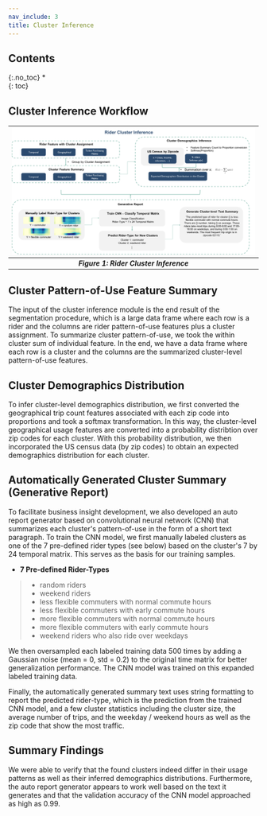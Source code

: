 ```yaml
---
nav_include: 3
title: Cluster Inference
---
```


## Contents
{:.no_toc}
*  
{: toc}

## Cluster Inference Workflow

| <img src="img/cluster_inference.png" width="1000">|
|:--:|
| ***Figure 1: Rider Cluster Inference*** |

## Cluster Pattern-of-Use Feature Summary
The input of the cluster inference module is the end result of the segmentation procedure, which is a large data frame where each row is a rider and the columns are rider pattern-of-use features plus a cluster assignment. To summarize cluster pattern-of-use, we took the within cluster sum of individual feature. In the end, we have a data frame where each row is a cluster and the columns are the summarized cluster-level pattern-of-use features. 

## Cluster Demographics Distribution
To infer cluster-level demographics distribution, we first converted the geographical trip count features associated with each zip code into proportions and took a softmax transformation. In this way, the cluster-level geographical usage features are converted into a probability distribtion over zip codes for each cluster. With this probability distribution, we then incorporated the US census data (by zip codes) to obtain an expected demographics distribution for each cluster. 

## Automatically Generated Cluster Summary (Generative Report)

To facilitate business insight development, we also developed an auto report generator based on convolutional neural network (CNN) that summarizes each cluster's pattern-of-use in the form of a short text paragraph. To train the CNN model, we first manually labeled clusters as one of the 7 pre-defined rider types (see below) based on the cluster's 7 by 24 temporal matrix. This serves as the basis for our training samples.

- **7 Pre-defined Rider-Types**
> - random riders
> - weekend riders
> - less flexible commuters with normal commute hours
> - less flexible commuters with early commute hours
> - more flexible commuters with normal commute hours
> - more flexible commuters with early commute hours
> - weekend riders who also ride over weekdays

 We then oversampled each labeled training data 500 times by adding a Gaussian noise (mean = 0, std = 0.2) to the original time matrix for better generalization performance. The CNN model was trained on this expanded labeled training data.

Finally, the automatically generated summary text uses string formatting to report the predicted rider-type, which is the prediction from the trained CNN model, and a few cluster statistics including the cluster size, the average number of trips, and the weekday / weekend hours as well as the zip code that show the most traffic.

## Summary Findings
We were able to verify that the found clusters indeed differ in their usage patterns as well as their inferred demographics distributions. Furthermore, the auto report generator appears to work well based on the text it generates and that the validation accuracy of the CNN model approached as high as 0.99. 
